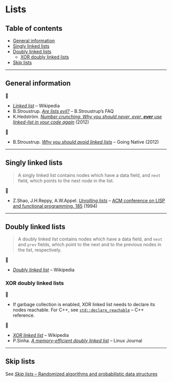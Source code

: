 # Lists <!-- omit in toc -->

## Table of contents <!-- omit in toc -->

- [General information](#general-information)
- [Singly linked lists](#singly-linked-lists)
- [Doubly linked lists](#doubly-linked-lists)
	- [XOR doubly linked lists](#xor-doubly-linked-lists)
- [Skip lists](#skip-lists)

---

## General information

:link:

- [*Linked list*](https://en.wikipedia.org/wiki/Linked_list) – Wikipedia
- B.Stroustrup. [*Are lists evil?*](http://www.stroustrup.com/bs_faq.html#list) – B.Stroustrup’s FAQ
- K.Hedstr&ouml;m. [*Number crunching: Why you should never, ever, **ever** use linked-list in your code again*](https://kjellkod.wordpress.com/2012/02/25/why-you-should-never-ever-ever-use-linked-list-in-your-code-again/) (2012)

:movie_camera:

- B.Stroustrup. [*Why you should avoid linked lists*](https://www.youtube.com/watch?v=YQs6IC-vgmo) – Going Native (2012)

---

## Singly linked lists

> A singly linked list contains nodes which have a data field, and `next` field, which points to the next node in the list.

:page_facing_up:

- Z.Shao, J.H.Reppy, A.W.Appel. [*Unrolling lists*](http://flint.cs.yale.edu/flint/publications/listrep.ps.gz) – [ACM conference on LISP and functional programming, 185](https://doi.org/10.1145/182409.182453) (1994)

---

## Doubly linked lists

> A doubly linked list contains nodes which have a data field, and `next` and `prev` fields, which point to the next and to the previous nodes in the list, respectively.

:link:

- [*Doubly linked list*](https://en.wikipedia.org/wiki/Doubly_linked_list) – Wikipedia

### XOR doubly linked lists

:memo:

- If garbage collection is enabled, XOR linked list needs to declare its nodes reachable. For C++, see [`std::declare_reachable`](https://en.cppreference.com/w/cpp/memory/gc/declare_reachable) – C++ reference.

:link:

- [*XOR linked list*](https://en.wikipedia.org/wiki/XOR_linked_list) – Wikipedia
- P.Sinha. [*A memory-efficient doubly linked list*](https://www.linuxjournal.com/article/6828) – Linux Journal

---

## Skip lists

See [*Skip lists* – Randomized algorithms and probabilistic data structures](random.md#skip-lists)
